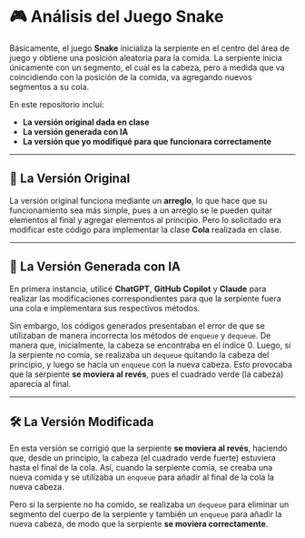 # 🎮 **Análisis del Juego Snake**

Básicamente, el juego **Snake** inicializa la serpiente en el centro del área de juego y obtiene una posición aleatoria para la comida. La serpiente inicia únicamente con un segmento, el cual es la cabeza, pero a medida que va coincidiendo con la posición de la comida, va agregando nuevos segmentos a su cola.

En este repositorio incluí:  
- **La versión original dada en clase**
- **La versión generada con IA**
- **La versión que yo modifiqué para que funcionara correctamente**

---

## 🚀 **La Versión Original**

La versión original funciona mediante un **arreglo**, lo que hace que su funcionamiento sea más simple, pues a un arreglo se le pueden quitar elementos al final y agregar elementos al principio. Pero lo solicitado era modificar este código para implementar la clase **Cola** realizada en clase.

---

## 🤖 **La Versión Generada con IA**

En primera instancia, utilicé **ChatGPT**, **GitHub Copilot** y **Claude** para realizar las modificaciones correspondientes para que la serpiente fuera una cola e implementara sus respectivos métodos.

Sin embargo, los códigos generados presentaban el error de que se utilizaban de manera incorrecta los métodos de `enqueue` y `dequeue`. De manera que, inicialmente, la cabeza se encontraba en el índice 0. Luego, si la serpiente no comía, se realizaba un `dequeue` quitando la cabeza del principio, y luego se hacía un `enqueue` con la nueva cabeza. Esto provocaba que la serpiente **se moviera al revés**, pues el cuadrado verde (la cabeza) aparecía al final.

---

## 🛠️ **La Versión Modificada**

En esta versión se corrigió que la serpiente **se moviera al revés**, haciendo que, desde un principio, la cabeza (el cuadrado verde fuerte) estuviera hasta el final de la cola. Así, cuando la serpiente comía, se creaba una nueva comida y se utilizaba un `enqueue` para añadir al final de la cola la nueva cabeza. 

Pero si la serpiente no ha comido, se realizaba un `dequeue` para eliminar un segmento del cuerpo de la serpiente y también un `enqueue` para añadir la nueva cabeza, de modo que la serpiente **se moviera correctamente**.

